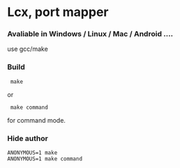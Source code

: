 #  Lcx, port mapper

###  Avaliable in Windows / Linux / Mac / Android ....

use gcc/make

### Build

```
 make
```

or

```
 make command
```
for command mode.

### Hide author

```
ANONYMOUS=1 make
ANONYMOUS=1 make command
```
